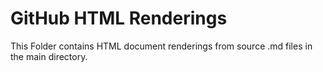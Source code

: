 # GitHub HTML Renderings

This Folder contains HTML document renderings from source .md files in the main directory.  
